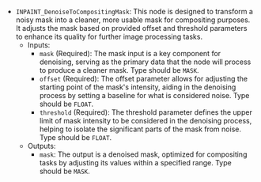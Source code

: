 - `INPAINT_DenoiseToCompositingMask`: This node is designed to transform a noisy mask into a cleaner, more usable mask for compositing purposes. It adjusts the mask based on provided offset and threshold parameters to enhance its quality for further image processing tasks.
    - Inputs:
        - `mask` (Required): The mask input is a key component for denoising, serving as the primary data that the node will process to produce a cleaner mask. Type should be `MASK`.
        - `offset` (Required): The offset parameter allows for adjusting the starting point of the mask's intensity, aiding in the denoising process by setting a baseline for what is considered noise. Type should be `FLOAT`.
        - `threshold` (Required): The threshold parameter defines the upper limit of mask intensity to be considered in the denoising process, helping to isolate the significant parts of the mask from noise. Type should be `FLOAT`.
    - Outputs:
        - `mask`: The output is a denoised mask, optimized for compositing tasks by adjusting its values within a specified range. Type should be `MASK`.
